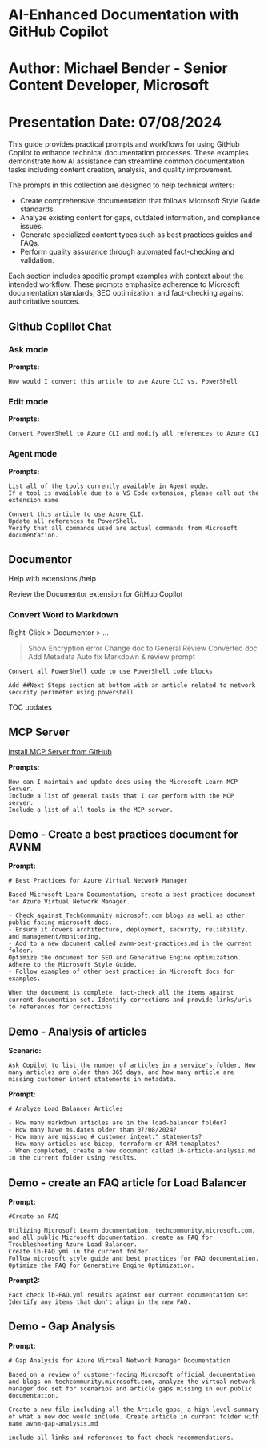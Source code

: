 # AI-Enhanced Documentation with GitHub Copilot
# Author: Michael Bender - Senior Content Developer, Microsoft
# Presentation Date: 07/08/2024

This guide provides practical prompts and workflows for using GitHub Copilot to enhance technical documentation processes. These examples demonstrate how AI assistance can streamline common documentation tasks including content creation, analysis, and quality improvement.

The prompts in this collection are designed to help technical writers:

- Create comprehensive documentation that follows Microsoft Style Guide standards.
- Analyze existing content for gaps, outdated information, and compliance issues.
- Generate specialized content types such as best practices guides and FAQs.
- Perform quality assurance through automated fact-checking and validation.

Each section includes specific prompt examples with context about the intended workflow. These prompts emphasize adherence to Microsoft documentation standards, SEO optimization, and fact-checking against authoritative sources.

## Github Coplilot Chat

### Ask mode

**Prompts:**
```vscode
How would I convert this article to use Azure CLI vs. PowerShell
```

### Edit mode

**Prompts:**

```vscode
Convert PowerShell to Azure CLI and modify all references to Azure CLI
```

### Agent mode

**Prompts:**

```vscode
List all of the tools currently available in Agent mode.
If a tool is available due to a VS Code extension, please call out the extension name
```

```vscode
Convert this article to use Azure CLI.
Update all references to PowerShell.
Verify that all commands used are actual commands from Microsoft documentation.
```

## Documentor

Help with extensions /help

Review the Documentor extension for GitHub Copilot

### Convert Word to Markdown

Right-Click > Documentor > ...
> Show Encryption error
> Change doc to General
> Review Converted doc
> Add Metadata
> Auto fix Markdown & review prompt

```vscode
Convert all PowerShell code to use PowerShell code blocks
```

```vscode
Add ##Next Steps section at bottom with an article related to network security perimeter using powershell
```

TOC updates

## MCP Server

[Install MCP Server from GitHub](https://github.com/MicrosoftDocs/mcp?tab=readme-ov-file#-installation--getting-started)


**Prompts:**

```vscode
How can I maintain and update docs using the Microsoft Learn MCP Server.
Include a list of general tasks that I can perform with the MCP server.
Include a list of all tools in the MCP server.
```

## Demo - Create a best practices document for AVNM

**Prompt:**

```vscode
# Best Practices for Azure Virtual Network Manager

Based Microsoft Learn Documentation, create a best practices document for Azure Virtual Network Manager.

- Check against TechCommunity.microsoft.com blogs as well as other public facing microsoft docs.
- Ensure it covers architecture, deployment, security, reliability, and management/monitoring.
- Add to a new document called avnm-best-practices.md in the current folder.
Optimize the document for SEO and Generative Engine optimization. Adhere to the Microsoft Style Guide.
- Follow examples of other best practices in Microsoft docs for examples.

When the document is complete, fact-check all the items against current documention set. Identify corrections and provide links/urls to references for corrections.
```

## Demo - Analysis of articles

**Scenario:**

```vscode
Ask Copilot to list the number of articles in a service's folder, How many articles are older than 365 days, and how many article are missing customer intent statements in metadata.
```

**Prompt:**

```vscode
# Analyze Load Balancer Articles

- How many markdown articles are in the load-balancer folder?
- How many have ms.dates older than 07/08/2024?
- How many are missing # customer intent:" statements?
- How many articles use bicep, terraform or ARM temaplates?
- When completed, create a new document called lb-article-analysis.md in the current folder using results.
```

## Demo - create an FAQ article for Load Balancer

**Prompt:**

```vscode
#Create an FAQ

Utilizing Microsoft Learn documentation, techcommunity.microsoft.com, and all public Microsoft documentation, create an FAQ for Troubleshooting Azure Load Balancer.
Create lb-FAQ.yml in the current folder.
Follow microsoft style guide and best practices for FAQ documentation.
Optimize the FAQ for Generative Engine Optimization.
```

**Prompt2:**

```vscode
Fact check lb-FAQ.yml results against our current documentation set. Identify any items that don't align in the new FAQ.
```

## Demo - Gap Analysis

**Prompt:**
```vscode
# Gap Analysis for Azure Virtual Network Manager Documentation

Based on a review of customer-facing Microsoft official documentation and blogs on techcommunity.microsoft.com, analyze the virtual network manager doc set for scenarios and article gaps missing in our public documentation.

Create a new file including all the Article gaps, a high-level summary of what a new doc would include. Create article in current folder with name avnm-gap-analysis.md

include all links and references to fact-check recommendations.
```

